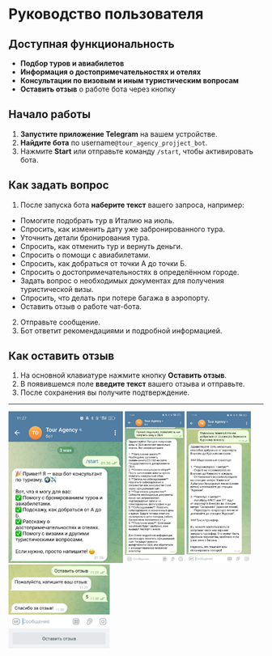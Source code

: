 # Руководство пользователя

## Доступная функциональность

* **Подбор туров и авиабилетов**
* **Информация о достопримечательностях и отелях**
* **Консультации по визовым и иным туристическим вопросам**
* **Оставить отзыв** о работе бота через кнопку

## Начало работы

1. **Запустите приложение Telegram** на вашем устройстве.
2. **Найдите бота** по username`@tour_agency_projject_bot`.
3. Нажмите **Start** или отправьте команду `/start`, чтобы активировать бота.

## Как задать вопрос

1. После запуска бота **наберите текст** вашего запроса, например:
* Помогите подобрать тур в Италию на июль.
* Спросить, как изменить дату уже забронированного тура.
* Уточнить детали бронирования тура.
* Спросить, как отменить тур и вернуть деньги.
* Спросить о помощи с авиабилетами.
* Спросить, как добраться от точки А до точки Б.
* Спросить о достопримечательностях в определённом городе.
* Задать вопрос о необходимых документах для получения туристической визы.
* Спросить, что делать при потере багажа в аэропорту.
* Оставить отзыв о работе чат-бота.


2. Отправьте сообщение.
3. Бот ответит рекомендациями и подробной информацией.

## Как оставить отзыв

1. На основной клавиатуре нажмите кнопку **Оставить отзыв**.
2. В появившемся поле **введите текст** вашего отзыва и отправьте.
3. После сохранения вы получите подтверждение.

---

<img alt="img.png" height="300" src="img.png"/>

<img alt="img_1.png" height="300" src="img_1.png"/>
<img alt="img_2.png" height="300" src="img_2.png"/>
<img alt="img_3.png" width="200" src="img_3.png"/>